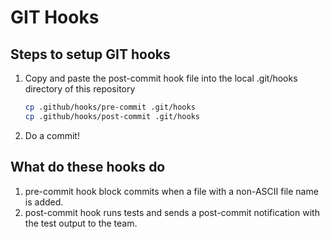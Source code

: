 # GIT Hooks

## Steps to setup GIT hooks

1. Copy and paste the post-commit hook file into the local .git/hooks directory of this repository
   ```sh
   cp .github/hooks/pre-commit .git/hooks
   cp .github/hooks/post-commit .git/hooks
   ```
2. Do a commit!

## What do these hooks do

1. pre-commit hook block commits when a file with a non-ASCII file name is added.
2. post-commit hook runs tests and sends a post-commit notification with the test output to the team.
